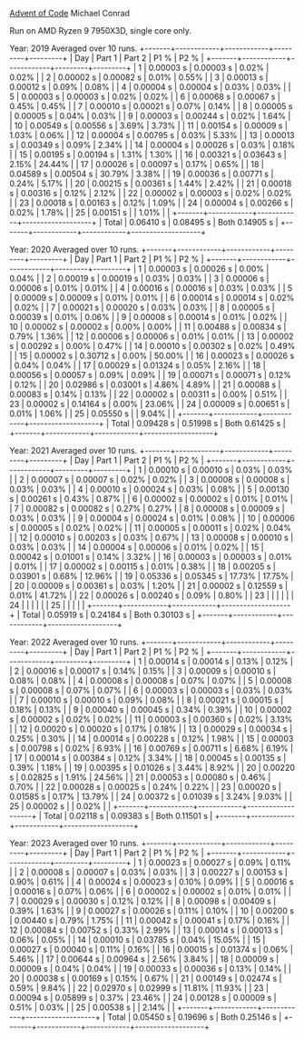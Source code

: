 [Advent of Code](https://adventofcode.com/)
Michael Conrad

Run on AMD Ryzen 9 7950X3D, single core only.

Year: 2019  Averaged over 10 runs.
+-------+------------+------------+---------+---------+
|   Day |     Part 1 |     Part 2 |    P1 % |    P2 % |
+-------+------------+------------+---------+---------+
|     1 |  0.00003 s |  0.00003 s |   0.02% |   0.02% |
|     2 |  0.00002 s |  0.00082 s |   0.01% |   0.55% |
|     3 |  0.00013 s |  0.00012 s |   0.09% |   0.08% |
|     4 |  0.00004 s |  0.00004 s |   0.03% |   0.03% |
|     5 |  0.00003 s |  0.00003 s |   0.02% |   0.02% |
|     6 |  0.00068 s |  0.00067 s |   0.45% |   0.45% |
|     7 |  0.00010 s |  0.00021 s |   0.07% |   0.14% |
|     8 |  0.00005 s |  0.00005 s |   0.04% |   0.03% |
|     9 |  0.00003 s |  0.00244 s |   0.02% |   1.64% |
|    10 |  0.00549 s |  0.00556 s |   3.69% |   3.73% |
|    11 |  0.00154 s |  0.00009 s |   1.03% |   0.06% |
|    12 |  0.00004 s |  0.00795 s |   0.03% |   5.33% |
|    13 |  0.00013 s |  0.00349 s |   0.09% |   2.34% |
|    14 |  0.00004 s |  0.00026 s |   0.03% |   0.18% |
|    15 |  0.00195 s |  0.00194 s |   1.31% |   1.30% |
|    16 |  0.00321 s |  0.03643 s |   2.15% |  24.44% |
|    17 |  0.00026 s |  0.00097 s |   0.17% |   0.65% |
|    18 |  0.04589 s |  0.00504 s |  30.79% |   3.38% |
|    19 |  0.00036 s |  0.00771 s |   0.24% |   5.17% |
|    20 |  0.00215 s |  0.00361 s |   1.44% |   2.42% |
|    21 |  0.00018 s |  0.00316 s |   0.12% |   2.12% |
|    22 |  0.00002 s |  0.00003 s |   0.02% |   0.02% |
|    23 |  0.00018 s |  0.00163 s |   0.12% |   1.09% |
|    24 |  0.00004 s |  0.00266 s |   0.02% |   1.78% |
|    25 |  0.00151 s |            |   1.01% |         |
+-------+------------+------------+-------------------+
| Total |  0.06410 s |  0.08495 s | Both    0.14905 s |
+-------+------------+------------+-------------------+

Year: 2020  Averaged over 10 runs.
+-------+------------+------------+---------+---------+
|   Day |     Part 1 |     Part 2 |    P1 % |    P2 % |
+-------+------------+------------+---------+---------+
|     1 |  0.00003 s |  0.00026 s |   0.00% |   0.04% |
|     2 |  0.00019 s |  0.00019 s |   0.03% |   0.03% |
|     3 |  0.00006 s |  0.00006 s |   0.01% |   0.01% |
|     4 |  0.00016 s |  0.00016 s |   0.03% |   0.03% |
|     5 |  0.00009 s |  0.00009 s |   0.01% |   0.01% |
|     6 |  0.00014 s |  0.00014 s |   0.02% |   0.02% |
|     7 |  0.00021 s |  0.00020 s |   0.03% |   0.03% |
|     8 |  0.00005 s |  0.00039 s |   0.01% |   0.06% |
|     9 |  0.00008 s |  0.00014 s |   0.01% |   0.02% |
|    10 |  0.00002 s |  0.00002 s |   0.00% |   0.00% |
|    11 |  0.00488 s |  0.00834 s |   0.79% |   1.36% |
|    12 |  0.00006 s |  0.00006 s |   0.01% |   0.01% |
|    13 |  0.00002 s |  0.00292 s |   0.00% |   0.47% |
|    14 |  0.00010 s |  0.00302 s |   0.02% |   0.49% |
|    15 |  0.00002 s |  0.30712 s |   0.00% |  50.00% |
|    16 |  0.00023 s |  0.00026 s |   0.04% |   0.04% |
|    17 |  0.00029 s |  0.01324 s |   0.05% |   2.16% |
|    18 |  0.00056 s |  0.00057 s |   0.09% |   0.09% |
|    19 |  0.00071 s |  0.00071 s |   0.12% |   0.12% |
|    20 |  0.02986 s |  0.03001 s |   4.86% |   4.89% |
|    21 |  0.00088 s |  0.00083 s |   0.14% |   0.13% |
|    22 |  0.00002 s |  0.00311 s |   0.00% |   0.51% |
|    23 |  0.00002 s |  0.14164 s |   0.00% |  23.06% |
|    24 |  0.00009 s |  0.00651 s |   0.01% |   1.06% |
|    25 |  0.05550 s |            |   9.04% |         |
+-------+------------+------------+-------------------+
| Total |  0.09428 s |  0.51998 s | Both    0.61425 s |
+-------+------------+------------+-------------------+

Year: 2021  Averaged over 10 runs.
+-------+------------+------------+---------+---------+
|   Day |     Part 1 |     Part 2 |    P1 % |    P2 % |
+-------+------------+------------+---------+---------+
|     1 |  0.00010 s |  0.00010 s |   0.03% |   0.03% |
|     2 |  0.00007 s |  0.00007 s |   0.02% |   0.02% |
|     3 |  0.00008 s |  0.00008 s |   0.03% |   0.03% |
|     4 |  0.00010 s |  0.00024 s |   0.03% |   0.08% |
|     5 |  0.00130 s |  0.00261 s |   0.43% |   0.87% |
|     6 |  0.00002 s |  0.00002 s |   0.01% |   0.01% |
|     7 |  0.00082 s |  0.00082 s |   0.27% |   0.27% |
|     8 |  0.00008 s |  0.00009 s |   0.03% |   0.03% |
|     9 |  0.00004 s |  0.00024 s |   0.01% |   0.08% |
|    10 |  0.00006 s |  0.00005 s |   0.02% |   0.02% |
|    11 |  0.00005 s |  0.00011 s |   0.02% |   0.04% |
|    12 |  0.00010 s |  0.00203 s |   0.03% |   0.67% |
|    13 |  0.00008 s |  0.00010 s |   0.03% |   0.03% |
|    14 |  0.00004 s |  0.00006 s |   0.01% |   0.02% |
|    15 |  0.00042 s |  0.01001 s |   0.14% |   3.32% |
|    16 |  0.00003 s |  0.00003 s |   0.01% |   0.01% |
|    17 |  0.00002 s |  0.00115 s |   0.01% |   0.38% |
|    18 |  0.00205 s |  0.03901 s |   0.68% |  12.96% |
|    19 |  0.05336 s |  0.05345 s |  17.73% |  17.75% |
|    20 |  0.00009 s |  0.00361 s |   0.03% |   1.20% |
|    21 |  0.00002 s |  0.12559 s |   0.01% |  41.72% |
|    22 |  0.00026 s |  0.00240 s |   0.09% |   0.80% |
|    23 |            |            |         |         |
|    24 |            |            |         |         |
|    25 |            |            |         |         |
+-------+------------+------------+-------------------+
| Total |  0.05919 s |  0.24184 s | Both    0.30103 s |
+-------+------------+------------+-------------------+

Year: 2022  Averaged over 10 runs.
+-------+------------+------------+---------+---------+
|   Day |     Part 1 |     Part 2 |    P1 % |    P2 % |
+-------+------------+------------+---------+---------+
|     1 |  0.00014 s |  0.00014 s |   0.13% |   0.12% |
|     2 |  0.00016 s |  0.00017 s |   0.14% |   0.15% |
|     3 |  0.00009 s |  0.00010 s |   0.08% |   0.08% |
|     4 |  0.00008 s |  0.00008 s |   0.07% |   0.07% |
|     5 |  0.00008 s |  0.00008 s |   0.07% |   0.07% |
|     6 |  0.00003 s |  0.00003 s |   0.03% |   0.03% |
|     7 |  0.00010 s |  0.00010 s |   0.09% |   0.08% |
|     8 |  0.00021 s |  0.00015 s |   0.18% |   0.13% |
|     9 |  0.00040 s |  0.00045 s |   0.34% |   0.39% |
|    10 |  0.00002 s |  0.00002 s |   0.02% |   0.02% |
|    11 |  0.00003 s |  0.00360 s |   0.02% |   3.13% |
|    12 |  0.00020 s |  0.00020 s |   0.17% |   0.18% |
|    13 |  0.00029 s |  0.00034 s |   0.25% |   0.30% |
|    14 |  0.00014 s |  0.00228 s |   0.12% |   1.98% |
|    15 |  0.00003 s |  0.00798 s |   0.02% |   6.93% |
|    16 |  0.00769 s |  0.00711 s |   6.68% |   6.19% |
|    17 |  0.00014 s |  0.00384 s |   0.12% |   3.34% |
|    18 |  0.00045 s |  0.00135 s |   0.39% |   1.18% |
|    19 |  0.00395 s |  0.01026 s |   3.44% |   8.92% |
|    20 |  0.00220 s |  0.02825 s |   1.91% |  24.56% |
|    21 |  0.00053 s |  0.00080 s |   0.46% |   0.70% |
|    22 |  0.00028 s |  0.00025 s |   0.24% |   0.22% |
|    23 |  0.00020 s |  0.01585 s |   0.17% |  13.79% |
|    24 |  0.00372 s |  0.01039 s |   3.24% |   9.03% |
|    25 |  0.00002 s |            |   0.02% |         |
+-------+------------+------------+-------------------+
| Total |  0.02118 s |  0.09383 s | Both    0.11501 s |
+-------+------------+------------+-------------------+

Year: 2023  Averaged over 10 runs.
+-------+------------+------------+---------+---------+
|   Day |     Part 1 |     Part 2 |    P1 % |    P2 % |
+-------+------------+------------+---------+---------+
|     1 |  0.00023 s |  0.00027 s |   0.09% |   0.11% |
|     2 |  0.00008 s |  0.00007 s |   0.03% |   0.03% |
|     3 |  0.00227 s |  0.00153 s |   0.90% |   0.61% |
|     4 |  0.00024 s |  0.00023 s |   0.10% |   0.09% |
|     5 |  0.00016 s |  0.00016 s |   0.07% |   0.06% |
|     6 |  0.00002 s |  0.00002 s |   0.01% |   0.01% |
|     7 |  0.00029 s |  0.00030 s |   0.12% |   0.12% |
|     8 |  0.00098 s |  0.00409 s |   0.39% |   1.63% |
|     9 |  0.00027 s |  0.00026 s |   0.11% |   0.10% |
|    10 |  0.00200 s |  0.00440 s |   0.79% |   1.75% |
|    11 |  0.00042 s |  0.00041 s |   0.17% |   0.16% |
|    12 |  0.00084 s |  0.00752 s |   0.33% |   2.99% |
|    13 |  0.00014 s |  0.00013 s |   0.06% |   0.05% |
|    14 |  0.00010 s |  0.03785 s |   0.04% |  15.05% |
|    15 |  0.00027 s |  0.00040 s |   0.11% |   0.16% |
|    16 |  0.00015 s |  0.01374 s |   0.06% |   5.46% |
|    17 |  0.00644 s |  0.00964 s |   2.56% |   3.84% |
|    18 |  0.00009 s |  0.00009 s |   0.04% |   0.04% |
|    19 |  0.00033 s |  0.00036 s |   0.13% |   0.14% |
|    20 |  0.00038 s |  0.00169 s |   0.15% |   0.67% |
|    21 |  0.00149 s |  0.02474 s |   0.59% |   9.84% |
|    22 |  0.02970 s |  0.02999 s |  11.81% |  11.93% |
|    23 |  0.00094 s |  0.05899 s |   0.37% |  23.46% |
|    24 |  0.00128 s |  0.00009 s |   0.51% |   0.03% |
|    25 |  0.00538 s |            |   2.14% |         |
+-------+------------+------------+-------------------+
| Total |  0.05450 s |  0.19696 s | Both    0.25146 s |
+-------+------------+------------+-------------------+

